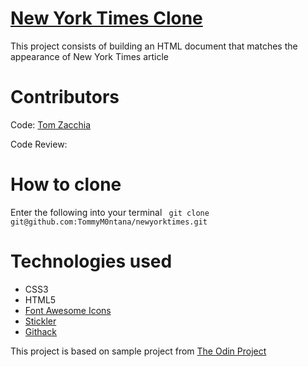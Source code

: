 # [New York Times Clone](https://raw.githack.com/TommyM0ntana/newyorktimes/dev/index.html)
This project consists of building an HTML document that matches the appearance of New York Times article

# Contributors
Code: [Tom Zacchia](https://github.com/tomzacchia/)

Code Review: []()

# How to clone
Enter the following into your terminal ``` git clone git@github.com:TommyM0ntana/newyorktimes.git```

# Technologies used
- CSS3
- HTML5
- [Font Awesome Icons](https://fontawesome.com/start)
- [Stickler](https://stickler-ci.com)
- [Githack](https://raw.githack.com/)

This project is based on sample project from [The Odin Project](https://www.theodinproject.com/courses/html5-and-css3/lessons/positioning-and-floating-elements)
